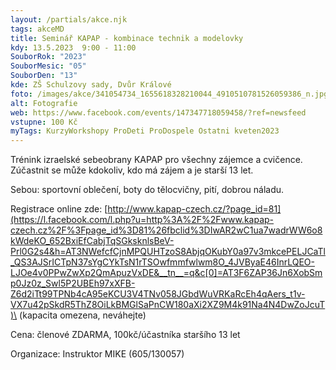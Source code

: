 ```yaml
---
layout: /partials/akce.njk
tags: akceMD
title: Seminář KAPAP - kombinace technik a modelovky
kdy: 13.5.2023  9:00 - 11:00
SouborRok: "2023"
SouborMesic: "05"
SouborDen: "13"
kde: ZŠ Schulzovy sady, Dvůr Králové
foto: /images/akce/341054734_1655618328210044_4910510781526059386_n.jpg
alt: Fotografie
web: https://www.facebook.com/events/147347718059458/?ref=newsfeed
vstupne: 100 Kč
myTags: KurzyWorkshopy ProDeti ProDospele Ostatni kveten2023
---
```

<!--StartFragment-->

Trénink izraelské sebeobrany KAPAP pro všechny zájemce a cvičence. Zúčastnit se může kdokoliv, kdo má zájem a je starší 13 let.

Sebou: sportovní oblečení, boty do tělocvičny, pití, dobrou náladu.

Registrace online zde: [http://www.kapap-czech.cz/?page_id=81](https://l.facebook.com/l.php?u=http%3A%2F%2Fwww.kapap-czech.cz%2F%3Fpage_id%3D81%26fbclid%3DIwAR2wC1ua7wadrWW6o8kWdeKO_652BxiEfCabjTqSGksknlsBeV-Prl0G2s4&h=AT3NWefcfCjnMPQUHTzoS8AbjqOKubY0a97v3mkcePELJCaTl_QS3AJSrICTpN37sYgCYkTsN1rTSOwfmmfwlwm8O_4JVByaE46InrLQEO-LJOe4v0PPwZwXp2QmApuzVxDE&__tn__=q&c[0]=AT3F6ZAP36Jn6XobSmp0Jz0z_Swl5P2UBEh97xXFB-Z6d2iTt99TPNb4cA95eKCU3V4TNv058JGbdWuVRKaRcEh4qAers_t1v-VX7u42pSkdR5ThZ8OiLkBMGlSaPnCW180aXi2XZ9M4k91Na4N4DwZoJcuT)\
(kapacita omezena, neváhejte)

Cena: členové ZDARMA, 100kč/účastníka staršího 13 let

Organizace: Instruktor MIKE (605/130057)

<!--EndFragment-->